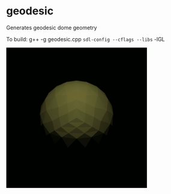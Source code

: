 # geodesic
Generates geodesic dome geometry

To build: g++ -g geodesic.cpp `sdl-config --cflags --libs` -lGL

![Example image](example.gif)
